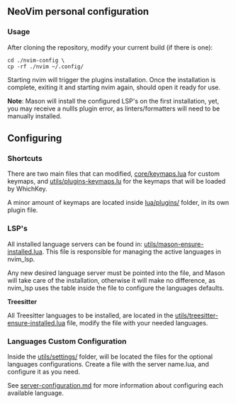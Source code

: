 ## NeoVim personal configuration

### Usage
After cloning the repository, modify your current build (if there is one):
```console
cd ./nvim-config \
cp -rf ./nvim ~/.config/
```

Starting nvim will trigger the plugins installation. Once the installation is complete, exiting it and starting nvim again, should open it ready for use.

**Note**: Mason will install the configured LSP's on the first installation, yet, you may receive a nullls plugin error, as linters/formatters will need to be manually installed.

## Configuring
### Shortcuts
There are two main files that can modified, [core/keymaps.lua](https://github.com/rafaeltxc/nvim-config/blob/main/nvim/lua/core/keymaps.lua) for custom keymaps, and [utils/plugins-keymaps.lu](https://github.com/rafaeltxc/nvim-config/blob/main/nvim/lua/utils/plugins-keymaps.lua) for the keymaps that will be loaded by WhichKey.

A minor amount of keymaps are located inside [lua/plugins/](https://github.com/rafaeltxc/nvim-config/blob/main/nvim/lua/plugins/) folder, in its own plugin file.

### LSP's
All installed language servers can be found in: [utils/mason-ensure-installed.lua](https://github.com/rafaeltxc/nvim-config/blob/main/nvim/lua/utils/mason-ensure-installed.lua). This file is responsible for managing the active languages in nvim_lsp.

Any new desired language server must be pointed into the file, and Mason will take care of the installation, otherwise it will make no difference, as nvim_lsp uses the table inside the file to configure the languages defaults.

**Treesitter**

All Treesitter languages to be installed, are located in the [utils/treesitter-ensure-installed.lua](https://github.com/rafaeltxc/nvim-config/blob/main/nvim/lua/utils/treesitter-ensure-installed.lua) file, modify the file with your needed languages.

### Languages Custom Configuration
Inside the [utils/settings/](https://github.com/rafaeltxc/nvim-config/blob/main/nvim/lua/utils/settings) folder, will be located the files for the optional languages configurations. Create a file with the server name.lua, and configure it as you need.

See [server-configuration.md](https://github.com/neovim/nvim-lspconfig/blob/master/doc/server_configurations.md) for more information about configuring each available language.
